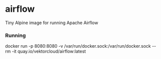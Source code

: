# airflow
Tiny Alpine image for running Apache Airflow

### Running

  docker run -p 8080:8080 -v /var/run/docker.sock:/var/run/docker.sock --rm -it quay.io/vektorcloud/airflow:latest

